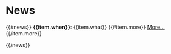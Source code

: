 

# News



{{#news}}
<b>{{item.when}}</b>:
{{item.what}}
{{#item.more}}
<a href="http://{{{item.more}}}">More...</a>{{/item.more}}
</p>
{{/news}}
